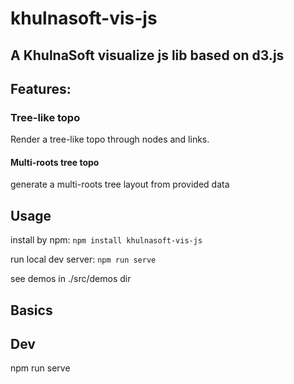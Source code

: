 # khulnasoft-vis-js

## A KhulnaSoft visualize js lib based on d3.js

## Features:
### Tree-like topo
Render a tree-like topo through nodes and links.

#### Multi-roots tree topo
generate a multi-roots tree layout from provided data


## Usage

install by npm: `npm install khulnasoft-vis-js`

run local dev server: `npm run serve`

see demos in ./src/demos dir

## Basics

## Dev
npm run serve
